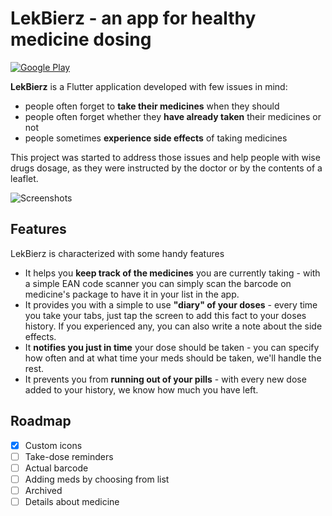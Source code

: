 # LekBierz - an app for healthy medicine dosing

[![Google Play](https://play.google.com/intl/en_us/badges/images/badge_new.png)](https://play.google.com/store/apps/details?id=me.wolszon.lekbierz)

**LekBierz** is a Flutter application developed with few issues in mind:

- people often forget to **take their medicines** when they should
- people often forget whether they **have already taken** their medicines or not
- people sometimes **experience side effects** of taking medicines

This project was started to address those issues and help people with wise drugs dosage, as they were instructed by the doctor or by the contents of a leaflet.

![Screenshots](https://i.imgur.com/Q8i9sKt.png)

## Features

LekBierz is characterized with some handy features

- It helps you **keep track of the medicines** you are currently taking - with a simple EAN code scanner you can simply scan the barcode on medicine's package to have it in your list in the app.
- It provides you with a simple to use **"diary" of your doses** - every time you take your tabs, just tap the screen to add this fact to your doses history. If you experienced any, you can also write a note about the side effects.
- It **notifies you just in time** your dose should be taken - you can specify how often and at what time your meds should be taken, we'll handle the rest.
- It prevents you from **running out of your pills** - with every new dose added to your history, we know how much you have left.

## Roadmap

- [x] Custom icons
- [ ] Take-dose reminders
- [ ] Actual barcode
- [ ] Adding meds by choosing from list
- [ ] Archived
- [ ] Details about medicine
